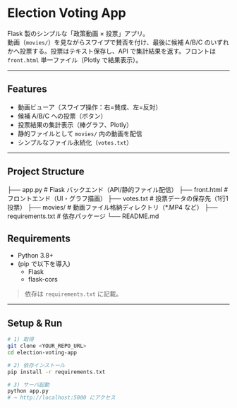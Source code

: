# Election Voting App

Flask 製のシンプルな「政策動画 × 投票」アプリ。  
動画（`movies/`）を見ながらスワイプで賛否を付け、最後に候補 A/B/C のいずれかへ投票する。投票はテキスト保存し、API で集計結果を返す。フロントは `front.html` 単一ファイル（Plotly で結果表示）。

---

## Features
- 動画ビューア（スワイプ操作：右=賛成、左=反対）
- 候補 A/B/C への投票（ボタン）
- 投票結果の集計表示（棒グラフ、Plotly）
- 静的ファイルとして `movies/` 内の動画を配信
- シンプルなファイル永続化（`votes.txt`）

---

## Project Structure
├── app.py # Flask バックエンド（API/静的ファイル配信）
├── front.html # フロントエンド（UI・グラフ描画）
├── votes.txt # 投票データの保存先（1行1投票）
├── movies/ # 動画ファイル格納ディレクトリ（*.MP4 など）
├── requirements.txt # 依存パッケージ
└── README.md

## Requirements
- Python 3.8+
- (pip で以下を導入)
  - Flask
  - flask-cors

> 依存は `requirements.txt` に記載。

---

## Setup & Run

```bash
# 1) 取得
git clone <YOUR_REPO_URL>
cd election-voting-app

# 2) 依存インストール
pip install -r requirements.txt

# 3) サーバ起動
python app.py
# → http://localhost:5000 にアクセス
